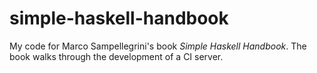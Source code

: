 # simple-haskell-handbook

My code for Marco Sampellegrini's book _Simple Haskell Handbook_. The book walks through the development of a CI server.
